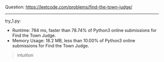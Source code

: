 Question: https://leetcode.com/problems/find-the-town-judge/

---

try_1.py:
* Runtime: 784 ms, faster than 78.74% of Python3 online submissions for Find the Town Judge.
* Memory Usage: 18.2 MB, less than 10.00% of Python3 online submissions for Find the Town Judge.

> intuition
